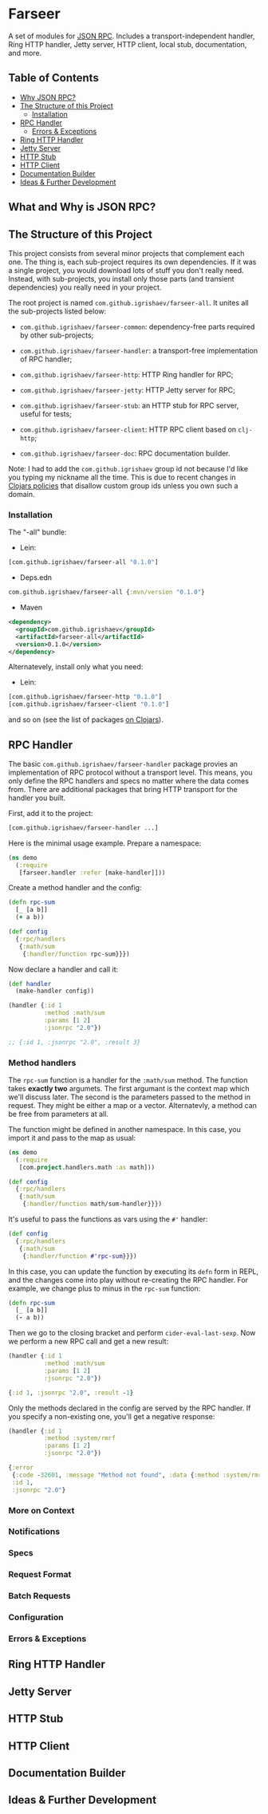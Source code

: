 
# Farseer

[JSON-RPC]: https://en.wikipedia.org/wiki/JSON-RPC

A set of modules for [JSON RPC][JSON-RPC]. Includes a transport-independent
handler, Ring HTTP handler, Jetty server, HTTP client, local stub,
documentation, and more.

## Table of Contents

<!-- toc -->

- [Why JSON RPC?](#why-json-rpc)
- [The Structure of this Project](#the-structure-of-this-project)
  * [Installation](#installation)
- [RPC Handler](#rpc-handler)
  * [Errors & Exceptions](#errors--exceptions)
- [Ring HTTP Handler](#ring-http-handler)
- [Jetty Server](#jetty-server)
- [HTTP Stub](#http-stub)
- [HTTP Client](#http-client)
- [Documentation Builder](#documentation-builder)
- [Ideas & Further Development](#ideas--further-development)

<!-- tocstop -->

## What and Why is JSON RPC?

## The Structure of this Project

This project consists from several minor projects that complement each one. The
thing is, each sub-project requires its own dependencies. If it was a single
project, you would download lots of stuff you don't really need. Instead, with
sub-projects, you install only those parts (and transient dependencies) you
really need in your project.

The root project is named `com.github.igrishaev/farseer-all`. It unites all the
sub-projects listed below:

- `com.github.igrishaev/farseer-common`: dependency-free parts required by other
  sub-projects;

- `com.github.igrishaev/farseer-handler`: a transport-free implementation of RPC
  handler;

- `com.github.igrishaev/farseer-http`: HTTP Ring handler for RPC;

- `com.github.igrishaev/farseer-jetty`: HTTP Jetty server for RPC;

- `com.github.igrishaev/farseer-stub`: an HTTP stub for RPC server, useful for tests;

- `com.github.igrishaev/farseer-client`: HTTP RPC client based on `clj-http`;

- `com.github.igrishaev/farseer-doc`: RPC documentation builder.

[groups]: https://github.com/clojars/clojars-web/wiki/Groups

Note: I had to add the `com.github.igrishaev` group id not because I'd like you
typing my nickname all the time. This is due to recent changes in [Clojars
policies][groups] that disallow custom group ids unless you own such a domain.

### Installation

The "-all" bundle:

- Lein:

```clojure
[com.github.igrishaev/farseer-all "0.1.0"]
```

- Deps.edn

```clojure
com.github.igrishaev/farseer-all {:mvn/version "0.1.0"}
```

- Maven

```xml
<dependency>
  <groupId>com.github.igrishaev</groupId>
  <artifactId>farseer-all</artifactId>
  <version>0.1.0</version>
</dependency>
```

Alternatevely, install only what you need:

- Lein:

```clojure
[com.github.igrishaev/farseer-http "0.1.0"]
[com.github.igrishaev/farseer-client "0.1.0"]
```

[com.github.igrishaev]: https://clojars.org/groups/com.github.igrishaev

and so on (see the list of packages [on Clojars][com.github.igrishaev]).

## RPC Handler

The basic `com.github.igrishaev/farseer-handler` package provies an
implementation of RPC protocol without a transport level. This means, you only
define the RPC handlers and specs no matter where the data comes from. There are
additional packages that bring HTTP transport for the handler you built.

First, add it to the project:

```clojure
[com.github.igrishaev/farseer-handler ...]
```

Here is the minimal usage example. Prepare a namespace:

```clojure
(ns demo
  (:require
   [farseer.handler :refer [make-handler]]))
```

Create a method handler and the config:

```clojure
(defn rpc-sum
  [_ [a b]]
  (+ a b))

(def config
  {:rpc/handlers
   {:math/sum
    {:handler/function rpc-sum}}})
```

Now declare a handler and call it:

```clojure
(def handler
  (make-handler config))

(handler {:id 1
          :method :math/sum
          :params [1 2]
          :jsonrpc "2.0"})

;; {:id 1, :jsonrpc "2.0", :result 3}
```

### Method handlers

The `rpc-sum` function is a handler for the `:math/sum` method. The function
takes **exactly two** argumets. The first argumant is the context map which
we'll discuss later. The second is the parameters passed to the method in
request. They might be either a map or a vector. Alternatevly, a method can be
free from parameters at all.

The function might be defined in another namespace. In this case, you import it
and pass to the map as usual:

```clojure
(ns demo
  (:require
   [com.project.handlers.math :as math]))

(def config
  {:rpc/handlers
   {:math/sum
    {:handler/function math/sum-handler}}})
```

It's useful to pass the functions as vars using the `#'` handler:

```clojure
(def config
  {:rpc/handlers
   {:math/sum
    {:handler/function #'rpc-sum}}})
```

In this case, you can update the function by executing its `defn` form in REPL,
and the changes come into play without re-creating the RPC handler. For example,
we change plus to minus in the `rpc-sum` function:

```clojure
(defn rpc-sum
  [_ [a b]]
  (- a b))
```

Then we go to the closing bracket and perform `cider-eval-last-sexp`. Now we
perform a new RPC call and get a new result:

```clojure
(handler {:id 1
          :method :math/sum
          :params [1 2]
          :jsonrpc "2.0"})

{:id 1, :jsonrpc "2.0", :result -1}
```

Only the methods declared in the config are served by the RPC handler. If you
specify a non-existing one, you'll get a negative response:

```clojure
(handler {:id 1
          :method :system/rmrf
          :params [1 2]
          :jsonrpc "2.0"})

{:error
 {:code -32601, :message "Method not found", :data {:method :system/rmrf}},
 :id 1,
 :jsonrpc "2.0"}
```

### More on Context

### Notifications

### Specs

### Request Format

### Batch Requests

### Configuration

### Errors & Exceptions

## Ring HTTP Handler

## Jetty Server

## HTTP Stub

## HTTP Client

## Documentation Builder

## Ideas & Further Development
